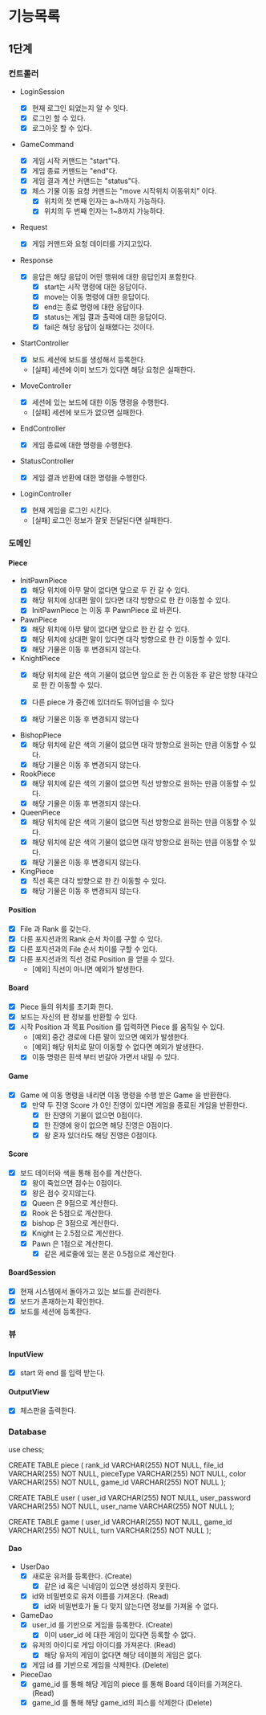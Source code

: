 # 기능목록

## 1단계

### 컨트롤러

- LoginSession
    - [x] 현재 로그인 되었는지 알 수 잇다.
    - [x] 로그인 할 수 있다.
    - [x] 로그아웃 할 수 있다.

- GameCommand
    - [x] 게임 시작 커맨드는 "start"다.
    - [x] 게임 종료 커맨드는 "end"다.
    - [x] 게임 결과 계산 커맨드는 "status"다.
    - [x] 체스 기물 이동 요청 커맨드는 "move 시작위치 이동위치" 이다.
        - [x] 위치의 첫 번째 인자는 a~h까지 가능하다.
        - [x] 위치의 두 번째 인자는 1~8까지 가능하다.

- Request
    - [x] 게임 커맨드와 요청 데이터를 가지고있다.

- Response
    - [x] 응답은 해당 응답이 어떤 행위에 대한 응답인지 포함한다.
        - [x] start는 시작 명령에 대한 응답이다.
        - [x] move는 이동 명령에 대한 응답이다.
        - [x] end는 종료 명령에 대한 응답이다.
        - [x] status는 게임 결과 출력에 대한 응답이다.
        - [x] fail은 해당 응답이 실패했다는 것이다.

- StartController
    - [x] 보드 세션에 보드를 생성해서 등록한다.
    - [실패] 세션에 이미 보드가 있다면 해당 요청은 실패한다.

- MoveController
    - [x] 세션에 있는 보드에 대한 이동 명령을 수행한다.
    - [실패] 세션에 보드가 없으면 실패한다.

- EndController
    - [x] 게임 종료에 대한 명령을 수행한다.

- StatusController
    - [x] 게임 결과 반환에 대한 명령을 수행한다.

- LoginController
    - [x] 현재 게임을 로그인 시킨다.
    - [실패] 로그인 정보가 잘못 전달된다면 실패한다.

### 도메인

#### Piece

- InitPawnPiece
    - [x] 해당 위치에 아무 말이 없다면 앞으로 두 칸 갈 수 있다.
    - [x] 해당 위치에 상대편 말이 있다면 대각 방향으로 한 칸 이동할 수 있다.
    - [x] InitPawnPiece 는 이동 후 PawnPiece 로 바뀐다.

- PawnPiece
    - [x] 해당 위치에 아무 말이 없다면 앞으로 한 칸 갈 수 있다.
    - [x] 해당 위치에 상대편 말이 있다면 대각 방향으로 한 칸 이동할 수 있다.
    - [x] 해당 기물은 이동 후 변경되지 않는다.

- KnightPiece
    - [x] 해당 위치에 같은 색의 기물이 없으면 앞으로 한 칸 이동한 후 같은 방향 대각으로 한 칸 이동할 수 있다.
    - [x] 다른 piece 가 중간에 있더라도 뛰어넘을 수 있다
    - [x] 해당 기물은 이동 후 변경되지 않는다


- BishopPiece
    - [x] 해당 위치에 같은 색의 기물이 없으면 대각 방향으로 원하는 만큼 이동할 수 있다.
    - [x] 해당 기물은 이동 후 변경되지 않는다.

- RookPiece
    - [x] 해당 위치에 같은 색의 기물이 없으면 직선 방향으로 원하는 만큼 이동할 수 있다.
    - [x] 해당 기물은 이동 후 변경되지 않는다.

- QueenPiece
    - [x] 해당 위치에 같은 색의 기물이 없으면 직선 방향으로 원하는 만큼 이동할 수 있다.
    - [x] 해당 위치에 같은 색의 기물이 없으면 대각 방향으로 원하는 만큼 이동할 수 있다.
    - [x] 해당 기물은 이동 후 변경되지 않는다.

- KingPiece
    - [x] 직선 혹은 대각 방향으로 한 칸 이동할 수 있다.
    - [x] 해당 기물은 이동 후 변경되지 않는다.

#### Position

- [x] File 과 Rank 를 갖는다.
- [x] 다른 포지션과의 Rank 순서 차이를 구할 수 있다.
- [x] 다른 포지션과의 File 순서 차이를 구할 수 있다.
- [x] 다른 포지션과의 직선 경로 Position 을 얻을 수 있다.
    - [예외] 직선이 아니면 예외가 발생한다.

#### Board

- [x] Piece 들의 위치를 초기화 한다.
- [x] 보드는 자신의 판 정보를 반환할 수 있다.
- [x] 시작 Position 과 목표 Position 를 입력하면 Piece 를 움직일 수 있다.
    - [예외] 중간 경로에 다른 말이 있으면 예외가 발생한다.
    - [예외] 해당 위치로 말이 이동할 수 없다면 예외가 발생한다.
    - [x] 이동 명령은 흰색 부터 번갈아 가면서 내릴 수 있다.

#### Game

- [x] Game 에 이동 명령을 내리면 이동 명령을 수행 받은 Game 을 반환한다.
    - [x] 만약 두 진영 Score 가 0인 진영이 있다면 게임을 종료된 게임을 반환한다.
        - [x] 한 진영의 기물이 없으면 0점이다.
        - [x] 한 진영에 왕이 없으면 해당 진영은 0점이다.
        - [x] 왕 혼자 있더라도 해당 진영은 0점이다.

#### Score

- [x] 보드 데이터와 색을 통해 점수를 계산한다.
    - [x] 왕이 죽었으면 점수는 0점이다.
    - [x] 왕은 점수 갖지않는다.
    - [x] Queen 은 9점으로 계산한다.
    - [x] Rook 은 5점으로 계산한다.
    - [x] bishop 은 3점으로 계산한다.
    - [x] Knight 는 2.5점으로 계산한다.
    - [x] Pawn 은 1점으로 계산한다.
        - [x] 같은 세로줄에 있는 폰은 0.5점으로 계산한다.

#### BoardSession

- [x] 현재 시스템에서 돌아가고 있는 보드를 관리한다.
- [x] 보드가 존재하는지 확인한다.
- [x] 보드를 세션에 등록한다.

### 뷰

#### InputView

- [x] start 와 end 를 입력 받는다.

#### OutputView

- [x] 체스판을 출력한다.

### Database

use chess;

CREATE TABLE piece (
rank_id VARCHAR(255) NOT NULL,
file_id VARCHAR(255) NOT NULL,
pieceType VARCHAR(255) NOT NULL,
color VARCHAR(255) NOT NULL,
game_id VARCHAR(255) NOT NULL
);

CREATE TABLE user (
user_id VARCHAR(255) NOT NULL,
user_password VARCHAR(255) NOT NULL,
user_name VARCHAR(255) NOT NULL
);

CREATE TABLE game (
user_id VARCHAR(255) NOT NULL,
game_id VARCHAR(255) NOT NULL,
turn VARCHAR(255) NOT NULL
);

#### Dao

- UserDao
    - [x] 새로운 유저를 등록한다. (Create)
        - [x] 같은 id 혹은 닉네임이 있으면 생성하지 못한다.
    - [x] id와 비밀번호로 유저 이름를 가져온다. (Read)
        - [x] id와 비밀번호가 둘 다 맞지 않는다면 정보를 가져올 수 없다.

- GameDao
    - [x] user_id 를 기반으로 게임을 등록한다. (Create)
        - [x] 이미 user_id 에 대한 게임이 있다면 등록할 수 없다.
    - [x] 유저의 아이디로 게임 아이디를 가져온다. (Read)
        - [x] 해당 유저의 게임이 없다면 해당 테이블의 게임은 없다.
    - [x] 게임 id 를 기반으로 게임을 삭제한다. (Delete)

- PieceDao
    - [X] game_id 를 통해 해당 게임의 piece 를 통해 Board 데이터를 가져온다. (Read)
    - [x] game_id 를 통해 해당 game_id의 피스를 삭제한다 (Delete)
